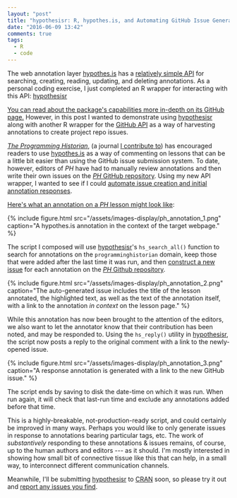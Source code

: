 ```yaml
---
layout: "post"
title: "hypothesisr: R, hypothes.is, and Automating GitHub Issue Generation"
date: "2016-06-09 13:42"
comments: true
tags:
  - R
  - code
---
```


[hypothes.is]: http://hypothes.is

[hapi]: https://h.readthedocs.io/en/latest/api

[gapi]: https://github.com/cscheid/rgithub

[hypothesisr]: https://github.com/mdlincoln/hypothesisr

[phissues]: https://github.com/mdlincoln/ph_annotations

[phgh]: https://github.com/programminghistorian/jekyll

The web annotation layer [hypothes.is] has a [relatively simple API][hapi] for searching, creating, reading, updating, and deleting annotations.
As a personal coding exercise, I just completed an R wrapper for interacting with this API: [hypothesisr]

[You can read about the package's capabilities more in-depth on its GitHub page.][hypothesisr]
However, in this post I wanted to demonstrate using [hypothesisr] along with another R wrapper for the [GitHub API][gapi] as a way of harvesting annotations to create project repo issues.

[_The Programming Historian_](http://programminghistorian.org), (a journal [I contribute to](http://programminghistorian.org/lessons/graph-databases-and-SPARQL)) has encouraged readers to use [hypothes.is] as a way of commenting on lessons that can be a little bit easier than using the GitHub issue submission system.
To date, however, editors of _PH_ have had to manually review annotations and then write their own issues on the [_PH_ GitHub repository][phgh].
Using my new API wrapper, I wanted to see if I could [automate issue creation and initial annotation responses][phissues].

[Here's what an annotation on a _PH_ lesson might look like](https://hyp.is/yLYvAC5oEear4MfPQurdUA/programminghistorian.org/lessons/sonification):

{% include figure.html src="/assets/images-display/ph_annotation_1.png" caption="A hypothes.is annotation in the context of the target webpage." %}

The script I composed will use [hypothesisr]'s `hs_search_all()` function to search for annotations on the `programminghistorian` domain, keep those that were added after the last time it was run, and then [construct a new issue](https://github.com/programminghistorian/jekyll/issues/258) for each annotation on the [_PH_ Github repository][phgh].

{% include figure.html src="/assets/images-display/ph_annotation_2.png" caption="The auto-generated issue includes the title of the lesson annotated, the highlighted text, as well as the text of the annotation itself, with a link to the annotation _in context_ on the lesson page." %}

While this annotation has now been brought to the attention of the editors, we also want to let the annotator know that their contribution has been noted, and may be responded to.
Using the `hs_reply()` utility in [hypothesisr], the script now posts a reply to the original comment with a link to the newly-opened issue.

{% include figure.html src="/assets/images-display/ph_annotation_3.png" caption="A response annotation is generated with a link to the new GitHub issue." %}

The script ends by saving to disk the date-time on which it was run.
When run again, it will check that last-run time and exclude any annotations added before that time.

This is a highly-breakable, not-production-ready script, and could certainly be improved in many ways.
Perhaps you would like to only generate issues in response to annotations bearing particular tags, etc.
The work of _substantively_ responding to these annotations & issues remains, of course, up to the human authors and editors --- as it should.
I'm mostly interested in showing how small bit of connective tissue like this that can help, in a small way, to interconnect different communication channels.

Meanwhile, I'll be submitting [hypothesisr] to [CRAN](https://cran.r-project.org/) soon, so please try it out and [report any issues you find](https://github.com/mdlincoln/hypothesisr/issues).
